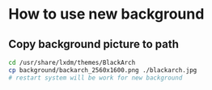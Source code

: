 # How to use new background

## Copy background picture to path
``` bash
cd /usr/share/lxdm/themes/BlackArch
cp background/backarch_2560x1600.png ./blackarch.jpg
# restart system will be work for new background
```
